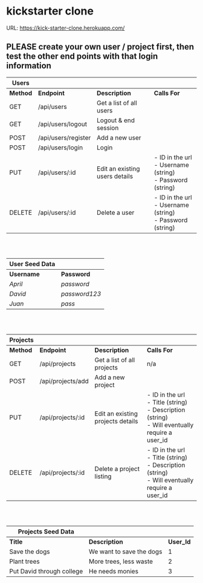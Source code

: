 # kickstarter clone

URL: https://kick-starter-clone.herokuapp.com/

## PLEASE create your own user / project first, then test the other end points with that login information

| Users      |                     |                                |                                                                   |
| ---------- | ------------------- | ------------------------------ | ----------------------------------------------------------------- |
| **Method** | **Endpoint**        | **Description**                | **Calls For**                                                     |  |
| GET        | /api/users          | Get a list of all users        |                                                                   |
| GET        | /api/users/logout   | Logout & end session           |                                                                   |
| POST       | /api/users/register | Add a new user                 |                                                                   |
| POST       | /api/users/login    | Login                          |                                                                   |
| PUT        | /api/users/:id      | Edit an existing users details | - ID in the url <br/>- Username (string)<br/> - Password (string) |
| DELETE     | /api/users/:id      | Delete a user                  | - ID in the url<br/> - Username (string)<br/> - Password (string) |

<br/>
<br/>

| User Seed Data |               |
| -------------- | ------------- |
| **Username**   | **Password**  |
| _April_        | _password_    |
| _David_        | _password123_ |
| _Juan_         | _pass_        |

<br/>
<br/>

| Projects   |                   |                                   |                                                                                                            |
| ---------- | ----------------- | --------------------------------- | ---------------------------------------------------------------------------------------------------------- |
| **Method** | **Endpoint**      | **Description**                   | **Calls For**                                                                                              |
| GET        | /api/projects     | Get a list of all projects        | n/a                                                                                                        |
| POST       | /api/projects/add | Add a new project                 |                                                                                                            |
| PUT        | /api/projects/:id | Edit an existing projects details | - ID in the url<br/> - Title (string)<br/> - Description (string)<br/> - Will eventually require a user_id |
| DELETE     | /api/projects/:id | Delete a project listing          | - ID in the url<br/> - Title (string)<br/> - Description (string)<br/> - Will eventually require a user_id |

<br/>
<br/>

| **Projects Seed Data**    |                          |             |
| ------------------------- | ------------------------ | ----------- |
| **Title**                 | **Description**          | **User_Id** |
| Save the dogs             | We want to save the dogs | 1           |
| Plant trees               | More trees, less waste   | 2           |
| Put David through college | He needs monies          | 3           |
